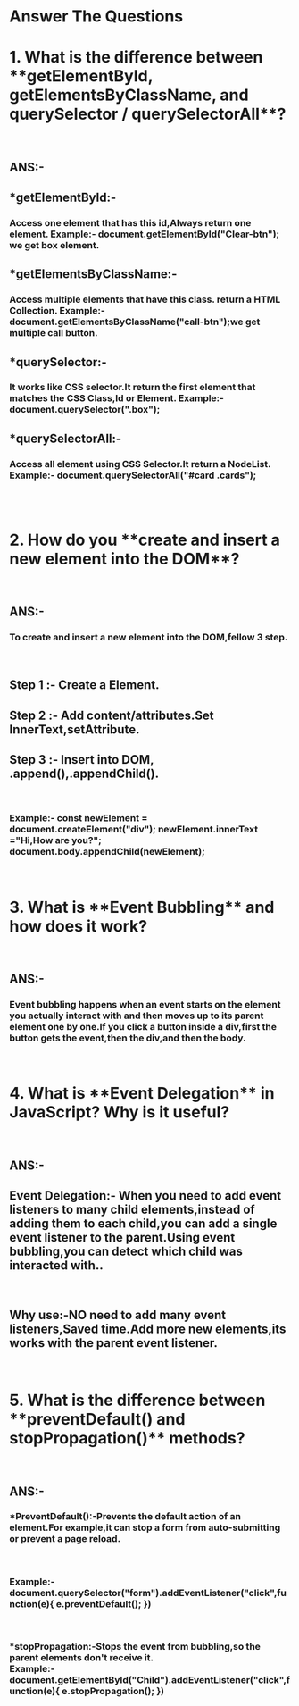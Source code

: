 <h1>Answer The Questions</h1>
<h1>1. What is the difference between **getElementById, getElementsByClassName, and querySelector / querySelectorAll**?</h1>
<br>
<h2>ANS:-</h2> 
<h2>*getElementById:-</h2>
<h3>
Access one element that has this id,Always return one element.
Example:- document.getElementById("Clear-btn"); we get box element.
</h3>
<h2>*getElementsByClassName:- </h2>
<h3>
Access multiple elements that have this class. return a HTML Collection.
Example:- document.getElementsByClassName("call-btn");we get multiple call button.
</h3>
<h2>*querySelector:- </h2>
<h3>
It works like CSS selector.It return the first element that matches the CSS Class,Id or Element.
Example:- document.querySelector(".box");
</h3>
<h2>*querySelectorAll:-</h2>
<h3>
Access all element using CSS Selector.It return a NodeList.
Example:- document.querySelectorAll("#card .cards");
</h3>
<br><br>
<h1>2. How do you **create and insert a new element into the DOM**?</h1>
<br>
<h2>ANS:-</h2>
<h3>To create and insert a new element into the DOM,fellow 3 step.</h3>
<br>
<h2>Step 1 :- Create a Element.</h2>
<h2>Step 2 :- Add content/attributes.Set InnerText,setAttribute.</h2>
<h2>Step 3 :- Insert into DOM, .append(),.appendChild().</h2>
<br>
<h3>Example:- const newElement = document.createElement("div");
         newElement.innerText ="Hi,How are you?";
         document.body.appendChild(newElement);</h3>

<br>      
<h1>3. What is **Event Bubbling** and how does it work?</h1>
<br>
<h2>ANS:-</h2>
<h3>Event bubbling happens when an event starts on the element you actually interact with and then moves up to its parent element one by one.If you click a button inside a div,first the button gets the event,then the div,and then the body.

</h3>
<br>
    
<h1>4. What is **Event Delegation** in JavaScript? Why is it useful?</h1>
<br>
<h2>ANS:-</h2>
<h2>
Event Delegation:- When you need to add event listeners to many child elements,instead of adding them to each child,you can add a single event listener to the parent.Using event bubbling,you can detect which child was interacted with..
</h2>
<br>
<h2>
Why use:-NO need to add many event listeners,Saved time.Add more new elements,its works with the parent event listener.
</h2>
<br>
<h1>5. What is the difference between **preventDefault() and stopPropagation()** methods?</h1>
<br>
<h2>ANS:-</h2>
<h3>
*PreventDefault():-Prevents the default action of an element.For example,it can stop a form from auto-submitting or prevent a page reload.
</h3>
<br>
<h3>
Example:- document.querySelector("form").addEventListener("click",function(e){
    e.preventDefault();
})
</h3>
<br>
<h3>
*stopPropagation:-Stops the event from bubbling,so the parent elements don't receive it.
<br>
Example:-document.getElementById("Child").addEventListener("click",function(e){
    e.stopPropagation();
})
</h3>